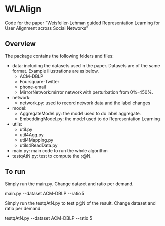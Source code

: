 # WLAlign
Code for the paper "Weisfeiler-Lehman guided Representation Learning for User Alignment across Social Networks"

## Overview
The package contains the following folders and files:
- data: including the datasets used in the paper. Datasets are of the same format. Example illustrations are as below.
	- ACM-DBLP
	- Foursquare-Twitter
	- phone-email
	- MirrorNetwork:mirror network with perturbation from 0%-450%.
- network: 
	- network.py: used to record network data and the label changes
- model:
	- AggregateModel.py: the model used to do label aggregate.
	- EmbeddingModel.py: the model used to do Representation Learning
- utils: 
	- util.py
	- util4Agg.py
	- util4Mapping.py
	- utils4ReadData.py
- main.py: main code to run the whole algorithm
- testqAtN.py: test to compute the p@N.

## To run

Simply run the main.py. Change dataset and ratio per demand.

main.py --dataset ACM-DBLP --ratio 5

Simply run the testqAtN.py to test p@N of the result. Change dataset and ratio per demand.

testqAtN.py --dataset ACM-DBLP --ratio 5